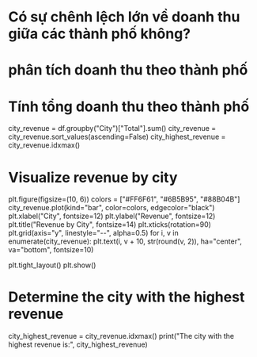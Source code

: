 # Có sự chênh lệch lớn về doanh thu giữa các thành phố không?
# phân tích doanh thu theo thành phố
# Tính tổng doanh thu theo thành phố
city_revenue = df.groupby("City")["Total"].sum()
city_revenue = city_revenue.sort_values(ascending=False)
city_highest_revenue = city_revenue.idxmax()

# Visualize revenue by city
plt.figure(figsize=(10, 6))
colors = ["#FF6F61", "#6B5B95", "#88B04B"]
city_revenue.plot(kind="bar", color=colors, edgecolor="black")
plt.xlabel("City", fontsize=12)
plt.ylabel("Revenue", fontsize=12)
plt.title("Revenue by City", fontsize=14)
plt.xticks(rotation=90)
plt.grid(axis="y", linestyle="--", alpha=0.5)
for i, v in enumerate(city_revenue):
    plt.text(i, v + 10, str(round(v, 2)), ha="center", va="bottom", fontsize=10)

plt.tight_layout()
plt.show()

# Determine the city with the highest revenue
city_highest_revenue = city_revenue.idxmax()
print("The city with the highest revenue is:", city_highest_revenue)
